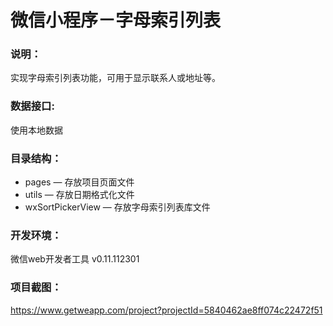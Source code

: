 # 微信小程序－字母索引列表

### 说明：

实现字母索引列表功能，可用于显示联系人或地址等。

### 数据接口:

使用本地数据

### 目录结构：

- pages — 存放项目页面文件
- utils — 存放日期格式化文件
- wxSortPickerView — 存放字母索引列表库文件

### 开发环境：

微信web开发者工具 v0.11.112301

### 项目截图：

https://www.getweapp.com/project?projectId=5840462ae8ff074c22472f51
